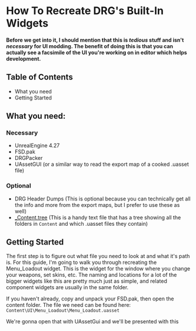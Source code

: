 # How To Recreate DRG's Built-In Widgets

#### Before we get into it, I should mention that this is *tedious* stuff and isn't *necessary* for UI modding. The benefit of doing this is that you can actually see a facsimile of the UI you're working on in editor which helps development.

## Table of Contents
 - What you need
 - Getting Started


##   What you need:
### Necessary
 - UnrealEngine 4.27
 - FSD.pak
 - DRGPacker
 - UAssetGUI (or a similar way to read the export map of a cooked .uasset file)
### Optional
 - DRG Header Dumps (This is optional because you can technically get all the info and more from the export maps, but I prefer to use these as well)
 - [_Content.tree]() (This is a handy text file that has a tree showing all the folders in <code>Content</code> and which .uasset files they contain)

## Getting Started
The first step is to figure out what file you need to look at and what it's path is. For this guide, I'm going to walk you through recreating the Menu_Loadout widget. This is the widget for the window where you change your weapons, set skins, etc. The naming and locations for a lot of the bigger widgets like this are pretty much just as simple, and related component widgets are usually in the same folder.

If you haven't already, copy and unpack your FSD.pak, then open the content folder. The file we need can be found here: <code>Content\UI\Menu_Loadout\Menu_Loadout.uasset</code>

We're gonna open that with UAssetGui and we'll be presented with this